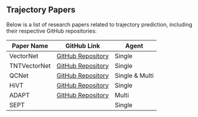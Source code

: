 ## Trajectory Papers

Below is a list of research papers related to trajectory prediction, including their respective GitHub repositories:

| Paper Name   | GitHub Link                                                                 | Agent |
|--------------|------------------------------------------------------------------------------|--------------|
| VectorNet    | [GitHub Repository](https://github.com/xk-huang/yet-another-vectornet)               | Single |
| TNTVectorNet | [GitHub Repository](https://github.com/Henry1iu/TNT-Trajectory-Prediction.git)            | Single  |
| QCNet        | [GitHub Repository](https://github.com/ZikangZhou/QCNet)                   | Single & Multi | 
| HiVT | [GitHub Repository](https://github.com/ZikangZhou/HiVT)            | Single | 
|ADAPT  | [GitHub Repository](https://kuis-ai.github.io/adapt/)      | Multi | 
| SEPT | | Single |

